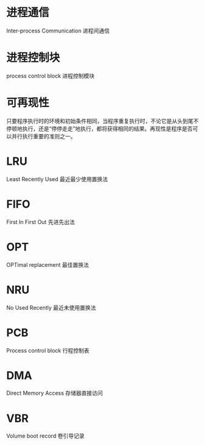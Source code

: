 # 进程通信
Inter-process Communication 进程间通信

# 进程控制块
process control block  进程控制模块

# 可再现性
只要程序执行时的环境和初始条件相同，当程序重复执行时，不论它是从头到尾不停顿地执行，还是“停停走走”地执行，都将获得相同的结果。再现性是程序是否可以并行执行重要的准则之一。

# LRU
Least Recently Used 最近最少使用置换法

# FIFO
First In First Out 先进先出法

# OPT
OPTimal replacement 最佳置换法

# NRU
No Used Recently 最近未使用置换法

# PCB
Process control block 行程控制表

# DMA
Direct Memory Access 存储器直接访问

# VBR
Volume boot record 卷引导记录 
